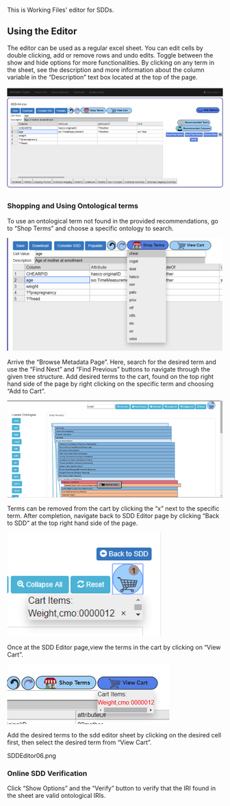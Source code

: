 This is Working Files' editor for SDDs. 

## Using the Editor

The editor can be used as a regular excel sheet. You can edit cells by double clicking, add or remove rows and undo edits. Toggle between the show and hide options for more functionalities. By clicking on any term in the sheet, see the description and more information about the column variable in the “Description” text box located at the top of the page.

![](https://raw.githubusercontent.com/paulopinheiro1234/hadatac-screenshots/master/Sec3/SDDEditor01.png)   


### Shopping and Using Ontological terms
To use an ontological term not found in the provided recommendations, go to “Shop Terms” and choose a specific ontology to search.

![](https://raw.githubusercontent.com/paulopinheiro1234/hadatac-screenshots/master/Sec3/SDDEditor02.png)   

Arrive the “Browse Metadata Page”. 
Here, search for the desired term and use the “Find Next” and “Find Previous” buttons to navigate through the given tree structure.
Add desired terms to the cart, found on the top right hand side of the page by right clicking on the specific term and choosing “Add to Cart”.

![](https://raw.githubusercontent.com/paulopinheiro1234/hadatac-screenshots/master/Sec3/SDDEditor03.png)   

Terms can be removed from the cart by clicking the “x” next to the specific term.
After completion, navigate back to SDD Editor page by clicking “Back to SDD” at the top right hand side of the page.

![](https://raw.githubusercontent.com/paulopinheiro1234/hadatac-screenshots/master/Sec3/SDDEditor04.png)   

Once at the SDD Editor page,view the terms in the cart by clicking on “View Cart”. 

![](https://raw.githubusercontent.com/paulopinheiro1234/hadatac-screenshots/master/Sec3/SDDEditor05.png)   



Add the desired terms to the sdd editor sheet by clicking on the desired cell first, then select the desired term from “View Cart”.

SDDEditor06.png


### Online SDD Verification
Click “Show Options” and the “Verify” button to verify that the IRI found in the sheet are valid ontological IRIs.
